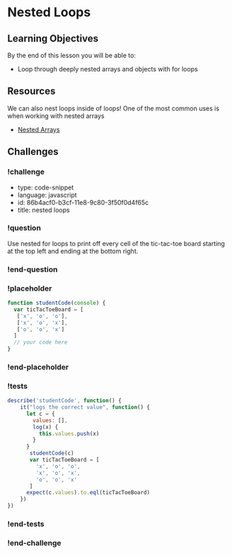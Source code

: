 # Nested Loops

## Learning Objectives

By the end of this lesson you will be able to:

* Loop through deeply nested arrays and objects with for loops

## Resources

We can also nest loops inside of loops! One of the most common uses is when working with nested arrays

* [Nested Arrays](http://www.elated.com/articles/nested-arrays-in-javascript/)

## Challenges

<!-- Question -->

### !challenge

* type: code-snippet
* language: javascript
* id: 86b4acf0-b3cf-11e8-9c80-3f50f0d4f65c
* title: nested loops

### !question

Use nested for loops to print off every cell of the tic-tac-toe board starting at the top left and ending at the bottom right.

### !end-question

### !placeholder

```js
function studentCode(console) {
  var ticTacToeBoard = [
   ['x', 'o', 'o'],
   ['x', 'o', 'x'],
   ['o', 'o', 'x']
  ]
  // your code here
}

```

### !end-placeholder

### !tests

```js
describe('studentCode', function() {
    it("logs the correct value", function() {
      let c = {
        values: [],
        log(x) {
          this.values.push(x)
        }
      }
       studentCode(c)
       var ticTacToeBoard = [
         'x', 'o', 'o',
         'x', 'o', 'x',
         'o', 'o', 'x'
       ]
      expect(c.values).to.eql(ticTacToeBoard)
    })
})
```
### !end-tests

### !end-challenge
